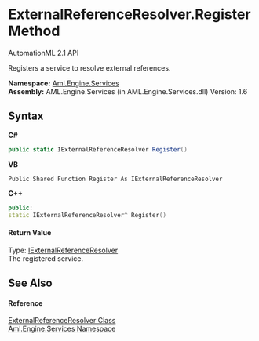 # ExternalReferenceResolver.Register Method 
AutomationML 2.1 API 

Registers a service to resolve external references.

**Namespace:**&nbsp;<a href="N_Aml_Engine_Services">Aml.Engine.Services</a><br />**Assembly:**&nbsp;AML.Engine.Services (in AML.Engine.Services.dll) Version: 1.6

## Syntax

**C#**<br />
``` C#
public static IExternalReferenceResolver Register()
```

**VB**<br />
``` VB
Public Shared Function Register As IExternalReferenceResolver
```

**C++**<br />
``` C++
public:
static IExternalReferenceResolver^ Register()
```


#### Return Value
Type: <a href="T_Aml_Engine_Services_Interfaces_IExternalReferenceResolver">IExternalReferenceResolver</a><br />The registered service.

## See Also


#### Reference
<a href="T_Aml_Engine_Services_ExternalReferenceResolver">ExternalReferenceResolver Class</a><br /><a href="N_Aml_Engine_Services">Aml.Engine.Services Namespace</a><br />